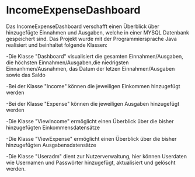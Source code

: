 # IncomeExpenseDashboard
Das IncomeExpenseDashboard verschafft einen Überblick über hinzugefügte Einnahmen und Ausgaben, welche in einer MYSQL Datenbank gespeichert sind.
Das Projekt wurde mit der Programmiersprache Java realisiert und beinhaltet folgende Klassen:

-Die Klasse "Dashboard" visualisiert die gesamten Einnahmen/Ausgaben, die höchsten Einnahmen/Ausgaben,die niedrigsten Einnanhmen/Ausnahmen, das Datum der letzen Einnahmen/Ausgaben
  sowie das Saldo
  
-Bei der Klasse "Income" können die jeweiligen Einkommen hinzugefügt werden

-Bei der Klasse "Expense" können die jeweiligen Ausgaben hinzugefügt werden

-Die Klasse "ViewIncome" ermöglicht einen Überblick über die bisher hinzugefügten Einkommensdatensätze

-Die Klasse "ViewExpense" ermöglicht einen Überblick über die bisher hinzugefügten Ausgabensdatensätze

-Die Klasse "Useradm" dient zur Nutzerverwaltung, hier können Userdaten wie Usernamen und Passwörter hinzugefügt, aktualisiert und gelöscht werden.
